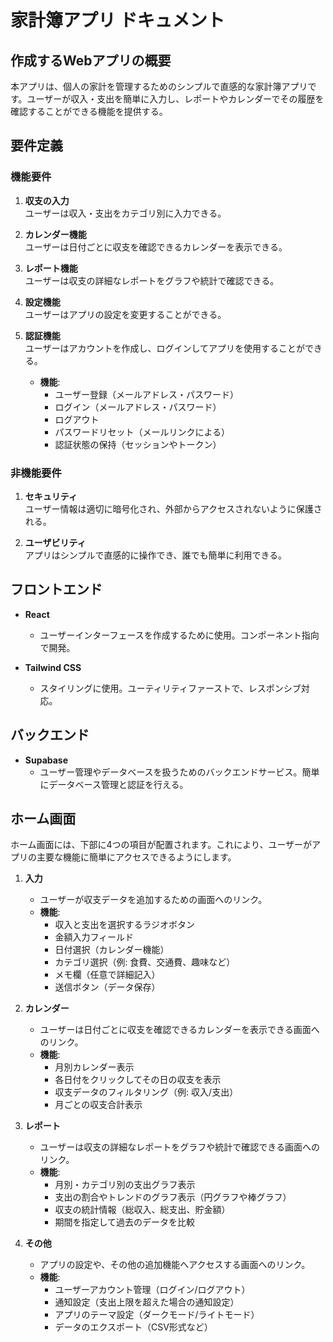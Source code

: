 # 家計簿アプリ ドキュメント

## 作成するWebアプリの概要
本アプリは、個人の家計を管理するためのシンプルで直感的な家計簿アプリです。ユーザーが収入・支出を簡単に入力し、レポートやカレンダーでその履歴を確認することができる機能を提供する。

## 要件定義

### 機能要件
1. **収支の入力**  
   ユーザーは収入・支出をカテゴリ別に入力できる。
   
2. **カレンダー機能**  
   ユーザーは日付ごとに収支を確認できるカレンダーを表示できる。

3. **レポート機能**  
   ユーザーは収支の詳細なレポートをグラフや統計で確認できる。

4. **設定機能**  
   ユーザーはアプリの設定を変更することができる。

5. **認証機能**  
   ユーザーはアカウントを作成し、ログインしてアプリを使用することができる。
   - **機能**:  
     - ユーザー登録（メールアドレス・パスワード）
     - ログイン（メールアドレス・パスワード）
     - ログアウト
     - パスワードリセット（メールリンクによる）
     - 認証状態の保持（セッションやトークン）

### 非機能要件

1. **セキュリティ**  
   ユーザー情報は適切に暗号化され、外部からアクセスされないように保護される。

2. **ユーザビリティ**  
   アプリはシンプルで直感的に操作でき、誰でも簡単に利用できる。

## フロントエンド
- **React**  
  - ユーザーインターフェースを作成するために使用。コンポーネント指向で開発。

- **Tailwind CSS**  
  - スタイリングに使用。ユーティリティファーストで、レスポンシブ対応。

## バックエンド
- **Supabase**  
  - ユーザー管理やデータベースを扱うためのバックエンドサービス。簡単にデータベース管理と認証を行える。

## ホーム画面
ホーム画面には、下部に4つの項目が配置されます。これにより、ユーザーがアプリの主要な機能に簡単にアクセスできるようにします。

1. **入力**  
   - ユーザーが収支データを追加するための画面へのリンク。
   - **機能**:  
     - 収入と支出を選択するラジオボタン
     - 金額入力フィールド
     - 日付選択（カレンダー機能）
     - カテゴリ選択（例: 食費、交通費、趣味など）
     - メモ欄（任意で詳細記入）
     - 送信ボタン（データ保存）

2. **カレンダー**  
   - ユーザーは日付ごとに収支を確認できるカレンダーを表示できる画面へのリンク。
   - **機能**:
     - 月別カレンダー表示
     - 各日付をクリックしてその日の収支を表示
     - 収支データのフィルタリング（例: 収入/支出）
     - 月ごとの収支合計表示

3. **レポート**  
   - ユーザーは収支の詳細なレポートをグラフや統計で確認できる画面へのリンク。
   - **機能**:
     - 月別・カテゴリ別の支出グラフ表示
     - 支出の割合やトレンドのグラフ表示（円グラフや棒グラフ）
     - 収支の統計情報（総収入、総支出、貯金額）
     - 期間を指定して過去のデータを比較

4. **その他**  
   - アプリの設定や、その他の追加機能へアクセスする画面へのリンク。
   - **機能**:
     - ユーザーアカウント管理（ログイン/ログアウト）
     - 通知設定（支出上限を超えた場合の通知設定）
     - アプリのテーマ設定（ダークモード/ライトモード）
     - データのエクスポート（CSV形式など）
